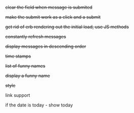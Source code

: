 ~~clear the field when message is submited~~

~~make the submit work as a click and a submit~~

~~get rid of erb rendering out the initial load, use JS methods~~

~~constantly refresh messages~~

~~display messages in descending order~~

~~time stamps~~

~~list of funny names~~

~~display a funny name~~

~~style~~

link support

if the date is today - show today
